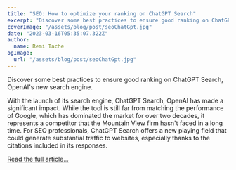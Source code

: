 ```yaml
---
title: "SEO: How to optimize your ranking on ChatGPT Search"
excerpt: "Discover some best practices to ensure good ranking on ChatGPT Search, OpenAI's new search engine."
coverImage: "/assets/blog/post/seoChatGpt.jpg"
date: "2023-03-16T05:35:07.322Z"
author:
  name: Remi Tache
ogImage:
  url: "/assets/blog/post/seoChatGpt.jpg"
---
```


Discover some best practices to ensure good ranking on ChatGPT Search, OpenAI's new search engine.

With the launch of its search engine, ChatGPT Search, OpenAI has made a significant impact. While the tool is still far from matching the performance of Google, which has dominated the market for over two decades, it represents a competitor that the Mountain View firm hasn't faced in a long time. For SEO professionals, ChatGPT Search offers a new playing field that could generate substantial traffic to websites, especially thanks to the citations included in its responses.

[Read the full article...](https://dev.to/pixiumdigital/seo-how-to-optimize-your-ranking-on-chatgpt-search-3m22) 
